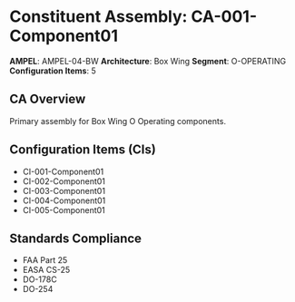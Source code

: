 # Constituent Assembly: CA-001-Component01

**AMPEL**: AMPEL-04-BW
**Architecture**: Box Wing
**Segment**: O-OPERATING
**Configuration Items**: 5

## CA Overview
Primary assembly for Box Wing O Operating components.

## Configuration Items (CIs)
- CI-001-Component01
- CI-002-Component01
- CI-003-Component01
- CI-004-Component01
- CI-005-Component01

## Standards Compliance
- FAA Part 25
- EASA CS-25
- DO-178C
- DO-254
